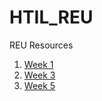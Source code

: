 # HTIL_REU
REU Resources

1. [Week 1](https://github.com/chris35469/HTIL_REU/tree/master/Week1)
2. [Week 3](https://github.com/chris35469/HTIL_REU/tree/master/Week3)
3. [Week 5](https://github.com/chris35469/HTIL_REU/tree/master/Week5)